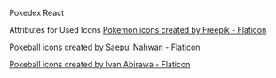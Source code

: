 Pokedex React

Attributes for Used Icons
<a href="https://www.flaticon.com/free-icons/pokemon" title="pokemon icons">Pokemon icons created by Freepik - Flaticon</a>

<a href="https://www.flaticon.com/free-icons/pokeball" title="pokeball icons">Pokeball icons created by Saepul Nahwan - Flaticon</a>

<a href="https://www.flaticon.com/free-icons/pokeball" title="pokeball icons">Pokeball icons created by Ivan Abirawa - Flaticon</a>